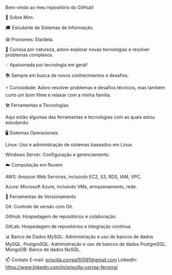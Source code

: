 Bem-vindo ao meu repositório do GitHub!

🚀 Sobre Mim:

🎓 Estudante de Sistemas de Informação.

😄 Pronomes: Ela/dela.

👀 Curiosa por natureza, adoro explorar novas tecnologias e resolver problemas complexos.

💡 Apaixonada por tecnologia em geral!

📚 Sempre em busca de novos conhecimentos e desafios.

⚡ Curiosidade: Adoro resolver problemas e desafios técnicos, mas também curto um bom filme e relaxar com a minha familia.

🛠️ Ferramentas e Tecnologias

Aqui estão algumas das ferramentas e tecnologias com as quais estou estudando:

🖥️ Sistemas Operacionais

Linux: Uso e administração de sistemas baseados em Linux.

Windows Server: Configuração e gerenciamento.

☁️ Computação em Nuvem

AWS: Amazon Web Services, incluindo EC2, S3, RDS, IAM, VPC.

Azure: Microsoft Azure, incluindo VMs, armazenamento, rede.

🧰 Ferramentas de Versionamento

Git: Controle de versão com Git.

GitHub: Hospedagem de repositórios e colaboração.

GitLab: Hospedagem de repositórios e integração contínua.


📊 Banco de Dados
MySQL: Administração e uso de bancos de dados MySQL.
PostgreSQL: Administração e uso de bancos de dados PostgreSQL.
MongoDB: Banco de dados NoSQL.

📫 Contato
E-mail: priscilla.correa151091@gmail.com
LinkedIn: https://www.linkedin.com/in/priscilla-correa-ferreira/

